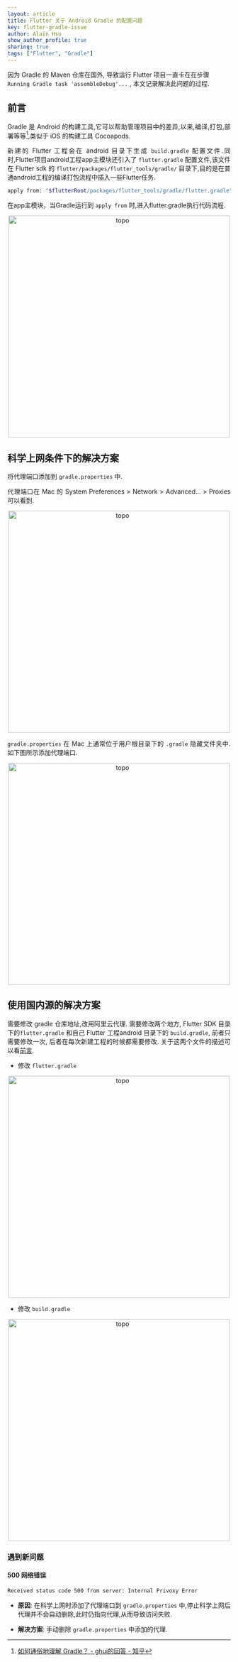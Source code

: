 ```yaml
---
layout: article
title: Flutter 关于 Android Gradle 的配置问题
key: flutter-gradle-issue
author: Alain Hsu
show_author_profile: true
sharing: true
tags: ["Flutter", "Gradle"]
---
```


因为 Gradle 的 Maven 仓库在国外, 导致运行 Flutter 项目一直卡在在步骤 `Running Gradle task 'assembleDebug'...` , 本文记录解决此问题的过程.<!--more-->

<div style="margin: 0 auto;" align="justify" markdown="1">

## 前言

Gradle 是 Android 的构建工具,它可以帮助管理项目中的差异,以来,编译,打包,部署等等[^gradle],类似于 iOS 的构建工具 Cocoapods.

新建的 Flutter 工程会在 android 目录下生成 `build.gradle` 配置文件.同时,Flutter项目android工程app主模块还引入了 `flutter.gradle` 配置文件,该文件在 Flutter sdk 的 `flutter/packages/flutter_tools/gradle/` 目录下,目的是在普通android工程的编译打包流程中插入一些Flutter任务.

```bash
apply from: "$flutterRoot/packages/flutter_tools/gradle/flutter.gradle"
```

在app主模块，当Gradle运行到 `apply from` 时,进入flutter.gradle执行代码流程.

<div align="center">
<img src="http://q4cgib48a.bkt.clouddn.com/apply-from-flutter-gradle.webp" alt="topo" width="500px" class="shadow rounded">
</div>

## 科学上网条件下的解决方案

将代理端口添加到 `gradle.properties` 中.

代理端口在 Mac 的 System Preferences > Network > Advanced... > Proxies 可以看到.

<div align="center">
<img src="http://q4cgib48a.bkt.clouddn.com/socks-proxy.png" alt="topo" width="500px" class="shadow rounded">
</div>

`gradle.properties` 在 Mac 上通常位于用户根目录下的 `.gradle` 隐藏文件夹中. 如下图所示添加代理端口.

<div align="center">
<img src="http://q4cgib48a.bkt.clouddn.com/gradle-properties.png" alt="topo" width="500px" class="shadow rounded">
</div>

## 使用国内源的解决方案

需要修改 gradle 仓库地址,改用阿里云代理. 需要修改两个地方, Flutter SDK 目录下的`flutter.gradle` 和自己 Flutter 工程android 目录下的 `build.gradle`, 前者只需要修改一次, 后者在每次新建工程的时候都需要修改. 关于这两个文件的描述可以看[前言](#section).

* 修改 `flutter.gradle`

<div align="center">
<img src="http://q4cgib48a.bkt.clouddn.com/flutter-gradle.png" alt="topo" width="500px" class="shadow rounded">
</div>

* 修改 `build.gradle`

<div align="center">
<img src="http://q4cgib48a.bkt.clouddn.com/build-gradle.png" alt="topo" width="500px" class="shadow rounded">
</div>

### 遇到新问题

#### 500 网络错误

```bash
Received status code 500 from server: Internal Privoxy Error
```
* **原因**: 
  在科学上网时添加了代理端口到 `gradle.properties` 中,停止科学上网后代理并不会自动删除,此时仍指向代理,从而导致访问失败.

* **解决方案**: 
  手动删除 `gradle.properties` 中添加的代理.

</div>

[^gradle]: [如何通俗地理解 Gradle？ - ghui的回答 - 知乎](https://www.zhihu.com/question/30432152/answer/48239946)